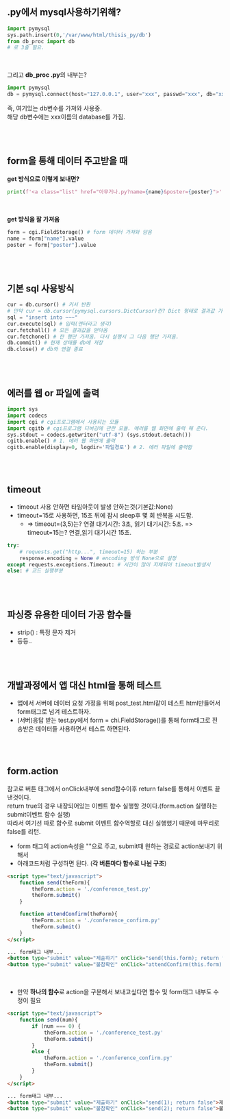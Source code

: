 ## .py에서 mysql사용하기위해?

```python
import pymysql
sys.path.insert(0,'/var/www/html/thisis_py/db')
from db_proc import db
# 로 3줄 필요.
```

<br>

그리고 **db_proc .py**의 내부는?

```python
import pymysql
db = pymysql.connect(host="127.0.0.1", user="xxx", passwd="xxx", db="xxx", charset='utf8')
```

즉, 여기있는 db변수를 가져와 사용중.  
해당 db변수에는 xxx이름의 database를 가짐.

<br><br>

## form을 통해 데이터 주고받을 때

**get 방식으로 이렇게 보내면?**

```python
print(f'<a class="list" href="아무거나.py?name={name}&poster={poster}">')
```

<br>

**get 방식을 잘 가져옴**

```python
form = cgi.FieldStorage() # form 데이터 가져와 담음
name = form["name"].value
poster = form["poster"].value
```

<br><br>

## 기본 sql 사용방식

```python
cur = db.cursor() # 커서 반환
# 만약 cur = db.cursor(pymysql.cursors.DictCursor)란? Dict 형태로 결과값 가져오겠다는 뜻
sql = "insert into ~~~"
cur.execute(sql) # 입력(엔터라고 생각)
cur.fetchall() # 모든 결과값을 받아옴
cur.fetchone() # 한 행만 가져옴. 다시 실행시 그 다음 행만 가져옴.
db.commit() # 현재 상태를 db에 저장
db.close() # db와 연결 종료
```

<br><br>

## 에러를 웹 or 파일에 출력

```python
import sys
import codecs
import cgi # cgi프로그램에서 사용되는 모듈
import cgitb # cgi프로그램 디버깅에 관한 모듈. 에러를 웹 화면에 출력 해 준다.
sys.stdout = codecs.getwriter("utf-8") (sys.stdout.detach())
cgitb.enable() # 1. 에러 웹 화면에 출력
cgitb.enable(display=0, logdir='파일경로') # 2. 에러 파일에 출력함
```

<br><br>

## timeout

* timeout 사용 안하면 타임아웃이 발생 안하는것(기본값:None)
* timeout=15로 사용하면, 15초 뒤에 잠시 sleep후 몇 회 반복을 시도함.
  * => timeout=(3,5)는? 연결 대기시간: 3초, 읽기 대기시간: 5초. 
    => timeout=15는? 연결,읽기 대기시간 15초.

```python
try: 
    # requests.get("http...", timeout=15) 하는 부분
    response.encoding = None # encoding 방식 None으로 설정
except requests.exceptions.Timeout: # 시간이 많이 지체되어 timeout발생시
else: # 코드 실행부분
```

<br><br>

## 파싱중 유용한 데이터 가공 함수들

* strip() : 특정 문자 제거
* 등등..

<br><br>

## 개발과정에서 앱 대신 html을 통해 테스트

* 앱에서 서버에 데이터 요청 가정을 위해 post_test.html같이 테스트 html만들어서 form태그로 넘겨 테스트하자.
* (서버)응답 받는 test.py에서 form = chi.FieldStorage()를 통해 form태그로 전송받은 데이터들 사용하면서 테스트 하면된다.

<br><br>

## form.action

참고로 버튼 태그에서 onClick내부에 send함수이후 return false를 통해서 이벤트 끝낸것이다.  
return true의 경우 내장되어있는 이벤트 함수 실행할 것이다.(form.action 실행하는 submit이벤트 함수 실행)   
따라서 여기선 따로 함수로 submit 이벤트 함수역할로 대신 실행했기 때문에 마무리로 false를 리턴.

* form 태그의 action속성을 ""으로 주고, submit때 원하는 경로로 action보내기 위해서
* 아래코드처럼 구성하면 된다. (**각 버튼마다 함수로 나뉜 구조**)

```html
<script type="text/javascript">
    function send(theForm){
        theForm.action = './conference_test.py'
        theForm.submit()
    }

    function attendConfirm(theForm){
        theForm.action = './conference_confirm.py'
        theForm.submit()
    }
</script>

... form태그 내부...
<button type="submit" value="제출하기" onClick="send(this.form); return false">제출하기</button>
<button type="submit" value="불참확인" onClick="attendConfirm(this.form); return false">불참확인</button>
```

<br>

* 만약 **하나의 함수**로 action을 구분해서 보내고싶다면 함수 및 form태그 내부도 수정이 필요

```html
<script type="text/javascript">
    function send(num){
        if (num === 0) {
        	theForm.action = './conference_test.py'
            theForm.submit()
        }
        else {
            theForm.action = './conference_confirm.py'
       		theForm.submit()
        }
    }
</script>

... form태그 내부...
<button type="submit" value="제출하기" onClick="send(1); return false">제출하기</button>
<button type="submit" value="불참확인" onClick="send(2); return false">불참확인</button>
```
